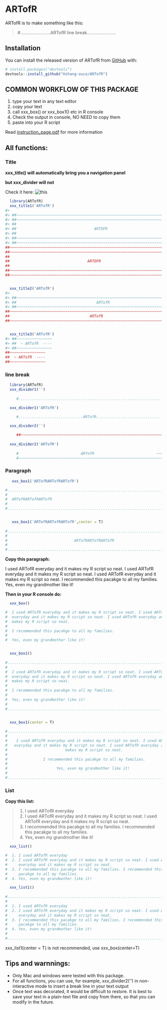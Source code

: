 
<!-- README.md is generated from README.Rmd. Please edit that file -->

# ARTofR

<!-- badges: start -->
<!-- badges: end -->

ARTofR is to make something like this:

> \#……………………ARTofR line break…………………..

## Installation

You can install the released version of ARTofR from
[GitHub](https://github.com/) with:

``` r
# install.packages("devtools")
devtools::install_github("Hzhang-ouce/ARTofR")
```

## COMMON WORKFLOW OF THIS PACKAGE

1.  type your text in any text editor
2.  copy your text
3.  call xxx\_box() or xxx\_box1() etc in R console
4.  Check the output in console, NO NEED to copy them
5.  paste into your R script

Read
[instruction\_page.pdf](https://github.com/Hzhang-ouce/ARTofR/blob/master/instruction_page.pdf)
for more information

## All functions:

### Title

**xxx\_title() will automatically bring you a navigation panel**

**but xxx\_divider will not**

Check it here:
![this](https://raw.githubusercontent.com/Hzhang-ouce/ARTofR/master/Screenshot13809.png)

``` r
  library(ARTofR)
  xxx_title1('ARTofR')
#> 
#> ##~~~~~~~~~~~~~~~~~~~~~~~~~~~~~~~~~~~~~~~~~~~~~~~~~~~~~~~~~~~~~~~~~~~~~~~~~~~~~~
#> ##~~~~~~~~~~~~~~~~~~~~~~~~~~~~~~~~~~~~~~~~~~~~~~~~~~~~~~~~~~~~~~~~~~~~~~~~~~~~~~
#> ##                                                                            ~~
#> ##                                   ARTOFR                                 ----
#> ##                                                                            ~~
#> ##~~~~~~~~~~~~~~~~~~~~~~~~~~~~~~~~~~~~~~~~~~~~~~~~~~~~~~~~~~~~~~~~~~~~~~~~~~~~~~
#> ##~~~~~~~~~~~~~~~~~~~~~~~~~~~~~~~~~~~~~~~~~~~~~~~~~~~~~~~~~~~~~~~~~~~~~~~~~~~~~~
##~~~~~~~~~~~~~~~~~~~~~~~~~~~~~~~~~~~~~~~~~~~~~~~~~~~~~~~~~~~~~~~~~~~~~~~~~~~~~~
##~~~~~~~~~~~~~~~~~~~~~~~~~~~~~~~~~~~~~~~~~~~~~~~~~~~~~~~~~~~~~~~~~~~~~~~~~~~~~~
##                                                                            ~~
##                                   ARTOFR                                 ----
##                                                                            ~~
##~~~~~~~~~~~~~~~~~~~~~~~~~~~~~~~~~~~~~~~~~~~~~~~~~~~~~~~~~~~~~~~~~~~~~~~~~~~~~~
##~~~~~~~~~~~~~~~~~~~~~~~~~~~~~~~~~~~~~~~~~~~~~~~~~~~~~~~~~~~~~~~~~~~~~~~~~~~~~~


  xxx_title2('ARTofR')
#> 
#> ##~~~~~~~~~~~~~~~~~~~~~~~~~~~~~~~~~~~~~~~~~~~~~~~~~~~~~~~~~~~~~~~~~~~~~~~~~~~~~~
#> ##                                    ARTofR                                ----
#> ##~~~~~~~~~~~~~~~~~~~~~~~~~~~~~~~~~~~~~~~~~~~~~~~~~~~~~~~~~~~~~~~~~~~~~~~~~~~~~~
##~~~~~~~~~~~~~~~~~~~~~~~~~~~~~~~~~~~~~~~~~~~~~~~~~~~~~~~~~~~~~~~~~~~~~~~~~~~~~~
##                                    ARTofR                                ----
##~~~~~~~~~~~~~~~~~~~~~~~~~~~~~~~~~~~~~~~~~~~~~~~~~~~~~~~~~~~~~~~~~~~~~~~~~~~~~~


  xxx_title3('ARTofR')
#> ##~~~~~~~~~~~~~~~~
#> ##  ~ ARTofR  ----
#> ##~~~~~~~~~~~~~~~~
##~~~~~~~~~~~~~~~~
##  ~ ARTofR  ----
##~~~~~~~~~~~~~~~~
```

### line break

``` r
  library(ARTofR)
  xxx_divider1('')
  
     #................................................................

  xxx_divider1('ARTofR')

     #.............................ARTofR.............................

  xxx_divider2('')     
     
     ##~~~~~~~~~~~~~~~~~~~~~~~~~~~~~~~~~~~~~~~~~~~~~~~~~~~~~~~~~~~~~~~~
     
  xxx_divider2('ARTofR')
     
     #                            ARTofR                            ~~~
     #~~~~~~~~~~~~~~~~~~~~~~~~~~~~~~~~~~~~~~~~~~~~~~~~~~~~~~~~~~~~~~~~~
```

### Paragraph

``` r
   xxx_box1('ARTofRARTofRARTofR')

#...............................................................................
#                                                                              .
#  ARTofRARTofRARTofR                                                          .
#                                                                              .
#...............................................................................


   xxx_box1('ARTofRARTofRARTofR',center = T)
   
#...............................................................................
#                                                                              .
#                              ARTofRARTofRARTofR                              .
#                                                                              .
#...............................................................................
```

**Copy this paragraph:**

I used ARTofR everyday and it makes my R script so neat. I used ARTofR
everyday and it makes my R script so neat. I used ARTofR everyday and it
makes my R script so neat. I recommended this pacakge to all my
families. Yes, even my grandmother like it!

**Then in your R console do:**

``` r
  xxx_box()

#  I used ARTofR everyday and it makes my R script so neat. I used ARTofR       
#  everyday and it makes my R script so neat. I used ARTofR everyday and it     
#  makes my R script so neat.                                                   
#                                                                               
#  I recommended this pacakge to all my families.                               
#                                                                               
#  Yes, even my grandmother like it!                                        


  xxx_box1()
  
#...............................................................................
#                                                                              .
#  I used ARTofR everyday and it makes my R script so neat. I used ARTofR      .
#  everyday and it makes my R script so neat. I used ARTofR everyday and it    .
#  makes my R script so neat.                                                  .
#                                                                              .
#  I recommended this pacakge to all my families.                              .
#                                                                              .
#  Yes, even my grandmother like it!                                           .
#                                                                              .
#...............................................................................


  xxx_box1(center = T)
  
#...............................................................................
#                                                                              .
#    I used ARTofR everyday and it makes my R script so neat. I used ARTofR    .
#   everyday and it makes my R script so neat. I used ARTofR everyday and it   .
#                          makes my R script so neat.                          .
#                                                                              .
#                I recommended this pacakge to all my families.                .
#                                                                              .
#                      Yes, even my grandmother like it!                       .
#                                                                              .
#...............................................................................
```

### List

**Copy this list:**

> 1.  I used ARTofR everyday
> 2.  I used ARTofR everyday and it makes my R script so neat. I used
>     ARTofR everyday and it makes my R script so neat.
> 3.  I recommended this pacakge to all my families. I recommended this
>     pacakge to all my families.
> 4.  Yes, even my grandmother like it!

``` r
  xxx_list()

#  1. I used ARTofR everyday                                                
#  2. I used ARTofR everyday and it makes my R script so neat. I used ARTofR
#     everyday and it makes my R script so neat.                            
#  3. I recommended this pacakge to all my families. I recommended this     
#     pacakge to all my families.                                           
#  4. Yes, even my grandmother like it!                                     

  xxx_list1()
  
#...............................................................................
#                                                                              .
#  1. I used ARTofR everyday                                                   .
#  2. I used ARTofR everyday and it makes my R script so neat. I used ARTofR   .
#     everyday and it makes my R script so neat.                               .
#  3. I recommended this pacakge to all my families. I recommended this        .
#     pacakge to all my families.                                              .
#  4. Yes, even my grandmother like it!                                        .
#                                                                              .
#...............................................................................
```

xxx\_list1(center = T) is not recommended, use xxx\_box(center=T)

## Tips and warnnings:

-   Only Mac and windows were tested with this package.
-   For all functions, you can use, for example, xxx\_divider2(’’) in
    non-interactive mode to insert a break line in your text output
-   Once text was decorated, it would be difficult to restore. It is
    best to save your text in a plain-text file and copy from there, so
    that you can modify in the future.
